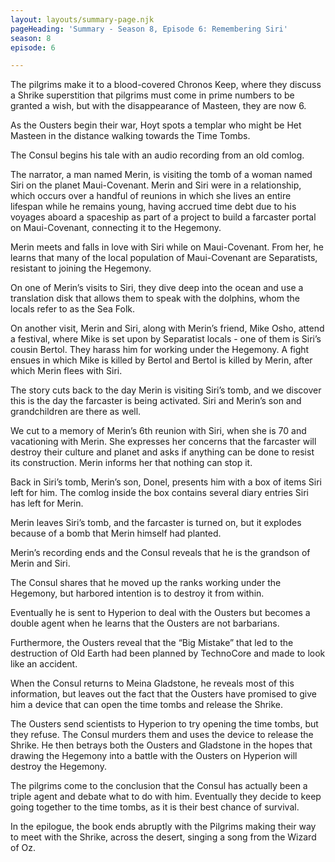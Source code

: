 ```yaml
---
layout: layouts/summary-page.njk
pageHeading: 'Summary - Season 8, Episode 6: Remembering Siri'
season: 8
episode: 6

---
```


The pilgrims make it to a blood-covered Chronos Keep, where they discuss a Shrike superstition that pilgrims must come in prime numbers to be granted a wish, but with the disappearance of Masteen, they are now 6.

As the Ousters begin their war, Hoyt spots a templar who might be Het Masteen in the distance walking towards the Time Tombs. 

The Consul begins his tale with an audio recording from an old comlog. 

The narrator, a man named Merin, is visiting the tomb of a woman named Siri on the planet Maui-Covenant. Merin and Siri were in a relationship, which occurs over a handful of reunions in which she lives an entire lifespan while he remains young, having accrued time debt due to his voyages aboard a spaceship as part of a project to build a farcaster portal on Maui-Covenant, connecting it to the Hegemony.

Merin meets and falls in love with Siri while on Maui-Covenant. From her, he learns that many of the local population of Maui-Covenant are Separatists, resistant to joining the Hegemony.

On one of Merin’s visits to Siri, they dive deep into the ocean and use a translation disk that allows them to speak with the dolphins, whom the locals refer to as the Sea Folk.

On another visit, Merin and Siri, along with Merin’s friend, Mike Osho, attend a festival, where Mike is set upon by Separatist locals - one of them is Siri’s cousin Bertol. They harass him for working under the Hegemony. A fight ensues in which Mike is killed by Bertol and Bertol is killed by Merin, after which Merin flees with Siri.

The story cuts back to the day Merin is visiting Siri’s tomb, and we discover this is the day the farcaster is being activated. Siri and Merin’s son and grandchildren are there as well.

We cut to a memory of Merin’s 6th reunion with Siri, when she is 70 and vacationing with Merin. She expresses her concerns that the farcaster will destroy their culture and planet and asks if anything can be done to resist its construction. Merin informs her that nothing can stop it.  

Back in Siri’s tomb, Merin’s son, Donel, presents him with a box of items Siri left for him. The comlog inside the box contains several diary entries Siri has left for Merin.

Merin leaves Siri’s tomb, and the farcaster is turned on, but it explodes because of a bomb that Merin himself had planted. 

Merin’s recording ends and the Consul reveals that he is the grandson of Merin and Siri. 

The Consul shares that he moved up the ranks working under the Hegemony, but harbored intention is to destroy it from within.

Eventually he is sent to Hyperion to deal with the Ousters but becomes a double agent when he learns that the Ousters are not barbarians. 

Furthermore, the Ousters reveal that the “Big Mistake” that led to the destruction of Old Earth had been planned by TechnoCore and made to look like an accident.

When the Consul returns to Meina Gladstone, he reveals most of this information, but leaves out the fact that the Ousters have promised to give him a device that can open the time tombs and release the Shrike.

The Ousters send scientists to Hyperion to try opening the time tombs, but they refuse. The Consul murders them and uses the device to release the Shrike. He then betrays both the Ousters and Gladstone in the hopes that drawing the Hegemony into a battle with the Ousters on Hyperion will destroy the Hegemony.

The pilgrims come to the conclusion that the Consul has actually been a triple agent and debate what to do with him. Eventually they decide to keep going together to the time tombs, as it is their best chance of survival. 

In the epilogue, the book ends abruptly with the Pilgrims making their way to meet with the Shrike, across the desert, singing a song from the Wizard of Oz.
